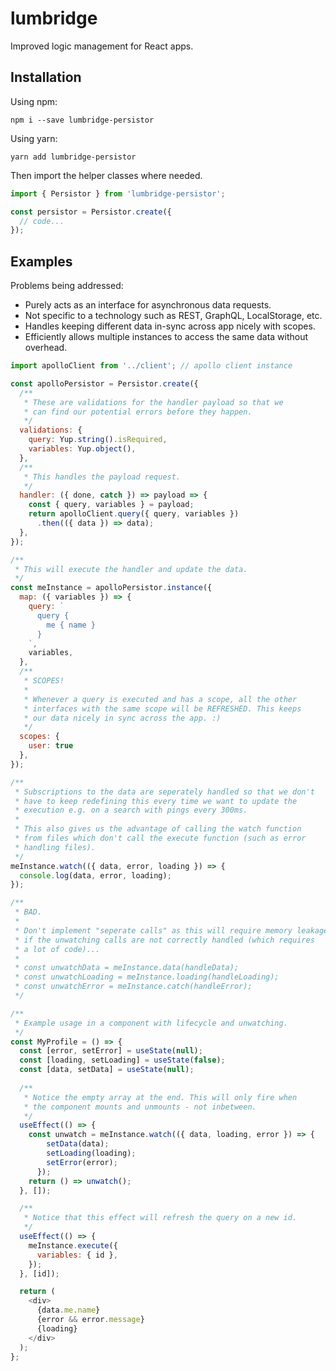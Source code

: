 # lumbridge

Improved logic management for React apps.

## Installation

Using npm:

```shell
npm i --save lumbridge-persistor
```

Using yarn:

```shell
yarn add lumbridge-persistor
```

Then import the helper classes where needed.

```js
import { Persistor } from 'lumbridge-persistor';

const persistor = Persistor.create({
  // code...
});
```

## Examples

Problems being addressed:

- Purely acts as an interface for asynchronous data requests.
- Not specific to a technology such as REST, GraphQL, LocalStorage, etc.
- Handles keeping different data in-sync across app nicely with scopes.
- Efficiently allows multiple instances to access the same data without overhead.

```js
import apolloClient from '../client'; // apollo client instance

const apolloPersistor = Persistor.create({
  /**
   * These are validations for the handler payload so that we
   * can find our potential errors before they happen.
   */
  validations: {
    query: Yup.string().isRequired,
    variables: Yup.object(),
  },
  /**
   * This handles the payload request.
   */
  handler: ({ done, catch }) => payload => {
    const { query, variables } = payload;
    return apolloClient.query({ query, variables })
      .then(({ data }) => data);
  },
});

/**
 * This will execute the handler and update the data.
 */
const meInstance = apolloPersistor.instance({
  map: ({ variables }) => {
    query: `
      query {
        me { name }
      }
    `,
    variables,
  },
  /**
   * SCOPES!
   *
   * Whenever a query is executed and has a scope, all the other
   * interfaces with the same scope will be REFRESHED. This keeps
   * our data nicely in sync across the app. :)
   */
  scopes: {
    user: true
  },
});

/**
 * Subscriptions to the data are seperately handled so that we don't
 * have to keep redefining this every time we want to update the
 * execution e.g. on a search with pings every 300ms.
 *
 * This also gives us the advantage of calling the watch function
 * from files which don't call the execute function (such as error
 * handling files).
 */
meInstance.watch(({ data, error, loading }) => {
  console.log(data, error, loading);
});

/**
 * BAD.
 *
 * Don't implement "seperate calls" as this will require memory leakage
 * if the unwatching calls are not correctly handled (which requires
 * a lot of code)...
 *
 * const unwatchData = meInstance.data(handleData);
 * const unwatchLoading = meInstance.loading(handleLoading);
 * const unwatchError = meInstance.catch(handleError);
 */

/**
 * Example usage in a component with lifecycle and unwatching.
 */
const MyProfile = () => {
  const [error, setError] = useState(null);
  const [loading, setLoading] = useState(false);
  const [data, setData] = useState(null);
  
  /**
   * Notice the empty array at the end. This will only fire when
   * the component mounts and unmounts - not inbetween.
   */
  useEffect(() => {
    const unwatch = meInstance.watch(({ data, loading, error }) => {
        setData(data);
        setLoading(loading);
        setError(error);
      });
    return () => unwatch();
  }, []);

  /**
   * Notice that this effect will refresh the query on a new id.
   */
  useEffect(() => {
    meInstance.execute({
      variables: { id },
    });
  }, [id]);

  return (
    <div>
      {data.me.name}
      {error && error.message}
      {loading}
    </div>
  );
};
```